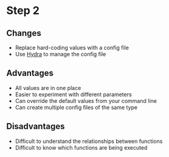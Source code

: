 # Step 2

## Changes
* Replace hard-coding values with a config file
* Use [Hydra](http://hydra.cc/) to manage the config file 
## Advantages
* All values are in one place
* Easier to experiment with different parameters 
* Can override the default values from your command line
* Can create multiple config files of the same type
## Disadvantages
* Difficult to understand the relationships between functions
* Difficult to know which functions are being executed